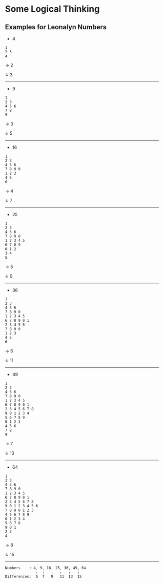 [//]: # (Notes)

# Some Logical Thinking

## Examples for Leonalyn Numbers

- 4

```
1
2 3 
4
```

→ 2

↓ 3

---

- 9

```
1
2 3
4 5 6
7 8
9
```

→ 3

↓ 5

---

- 16

```
1
2 3
4 5 6
7 8 9 0
1 2 3
4 5
6
```

→ 4

↓ 7

---

- 25

```
1
2 3
4 5 6
7 8 9 0
1 2 3 4 5
6 7 8 9
0 1 2
3 4
5
```

→ 5

↓ 9

---

- 36

```
1
2 3
4 5 6
7 8 9 0
1 2 3 4 5
6 7 8 9 0 1
2 3 4 5 6
7 8 9 0
1 2 3
4 5
6
```

→ 6

↓ 11

---

- 49

```
1
2 3
4 5 6
7 8 9 0
1 2 3 4 5
6 7 8 9 0 1
2 3 4 5 6 7 8
9 0 1 2 3 4
5 6 7 8 9
0 1 2 3
4 5 6
7 8
9
```

→ 7

↓ 13

---

- 64

```
1
2 3
4 5 6
7 8 9 0
1 2 3 4 5
6 7 8 9 0 1
2 3 4 5 6 7 8
9 0 1 2 3 4 5 6
7 8 9 0 1 2 3
4 5 6 7 8 9
0 1 2 3 4
5 6 7 8
9 0 1
2 3
4
```

→ 8

↓ 15

---

```
Numbers    : 4, 9, 16, 25, 36, 49, 64
              ↓  ↓   ↓   ↓   ↓   ↓
Differences:  5  7   9   11  13  15
```